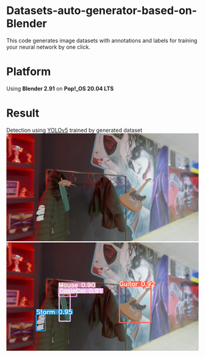 # Datasets-auto-generator-based-on-Blender
This code generates image datasets with annotations and labels for training your neural network by one click.

# Platform
Using **Blender 2.91** on **Pop!\_OS 20.04 LTS**

# Result
Detection using [YOLOv5](https://github.com/ultralytics/yolov5) trained by generated dataset
![image](https://github.com/Siidej/Datasets-auto-generator-based-on-Blender/blob/main/imgForIntro/test.png) 
![image](https://github.com/Siidej/Datasets-auto-generator-based-on-Blender/blob/main/imgForIntro/res.png)
